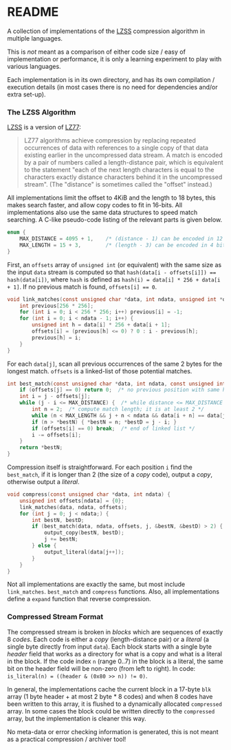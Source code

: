 # README #

A collection of implementations of the [LZSS][1] compression algorithm in multiple languages.

This is *not* meant as a comparison of either code size / easy of implementation or performance, it is only a learning experiment to play with various languages.

Each implementation is in its own directory, and has its own compilation / execution details (in most cases there is no need for dependencies and/or extra set-up).

### The LZSS Algorithm ###

[LZSS][1] is a version of [LZ77][2]:

>LZ77 algorithms achieve compression by replacing repeated occurrences of data with references to a single copy of that data existing earlier in the uncompressed data stream. A match is encoded by a pair of numbers called a length-distance pair, which is equivalent to the statement "each of the next length characters is equal to the characters exactly distance characters behind it in the uncompressed stream". (The "distance" is sometimes called the "offset" instead.)

All implementations limit the offset to 4KiB and the length to 18 bytes, this makes search faster, and allow copy codes to fit in 16-bits.  All implementations also use the same data structures to speed match searching.  A C-like pseudo-code listing of the relevant parts is given below.

```c
enum {
	MAX_DISTANCE = 4095 + 1,	/* (distance - 1) can be encoded in 12 bits */
	MAX_LENGTH = 15 + 3,		/* (length - 3) can be encoded in 4 bits */
}
```

First, an `offsets` array of `unsigned int` (or equivalent) with the same size as the input `data` stream is computed so that `hash(data[i - offsets[i]]) == hash(data[i])`, where `hash` is defined as `hash(i) = data[i] * 256 + data[i + 1]`.  If no previous match is found, `offsets[i] == 0`.

```c
void link_matches(const unsigned char *data, int ndata, unsigned int *offsets) {
	int previous[256 * 256];
	for (int i = 0; i < 256 * 256; i++) previous[i] = -1;
	for (int i = 0; i < ndata - 1; i++) {
		unsigned int h = data[i] * 256 + data[i + 1];
		offsets[i] = (previous[h] <= 0) ? 0 : i - previous[h];
		previous[h] = i;
	}
}
```

For each `data[j]`, scan all previous occurrences of the same 2 bytes for the longest match.  `offsets` is a linked-list of those potential matches.

```c
int best_match(const unsigned char *data, int ndata, const unsigned int *offsets, int j, int *bestN, int *bestD) {
	if (offsets[j] == 0) return 0;	/* no previous position with same hash */
	int i = j - offsets[j];
	while (j - i <= MAX_DISTANCE) {  /* while distance <= MAX_DISTANCE */
		int n = 2;  /* compute match length; it is at least 2 */
		while (n < MAX_LENGTH && j + n < ndata && data[i + n] == data[j + n]) n++;
		if (n > *bestN) { *bestN = n; *bestD = j - i; }
		if (offsets[i] == 0) break;  /* end of linked list */
		i -= offsets[i];
	}
	return *bestN;
}
```

Compression itself is straightforward.  For each position `i` find the `best_match`, if it is longer than 2 (the size of a *copy* code), output a *copy*, otherwise output a *literal*.

```c
void compress(const unsigned char *data, int ndata) {
	unsigned int offsets[ndata] = {0};
	link_matches(data, ndata, offsets);
	for (int j = 0; j < ndata;) {
		int bestN, bestD;
		if (best_match(data, ndata, offsets, j, &bestN, &bestD) > 2) {
			output_copy(bestN, bestD);
			j += bestN;
		} else {
			output_literal(data[j++]);
		}
	}
}
```

Not all implementations are exactly the same, but most include `link_matches`. `best_match` and `compress` functions.  Also, all implementations define a `expand` function that reverse compression.

### Compressed Stream Format ###

The compressed stream is broken in *blocks* which are sequences of exactly 8 *codes*.  Each code is either a *copy* (length-distance pair) or a *literal* (a single byte directly from input `data`).  Each block starts with a single byte *header* field that works as a directory for what is a copy and what is a literal in the block.  If the code index `n` (range 0..7) in the block is a literal, the same bit on the header field will be non-zero (from left to right).  In code: `is_literal(n) = ((header & (0x80 >> n)) != 0)`.

In general, the implementations cache the current block in a 17-byte `blk` array (1 byte header + at most 2 byte * 8 codes) and when 8 codes have been written to this array, it is flushed to a dynamically allocated `compressed` array.  In some cases the block could be written directly to the `compressed` array, but the implementation is cleaner this way.

No meta-data or error checking information is generated, this is not meant as a practical compression / archiver tool!



[1]: https://en.wikipedia.org/wiki/Lempel%E2%80%93Ziv%E2%80%93Storer%E2%80%93Szymanski
[2]: https://en.wikipedia.org/wiki/LZ77_and_LZ78#LZ77
[3]: https://en.wikipedia.org/wiki/Entropy_encoding
